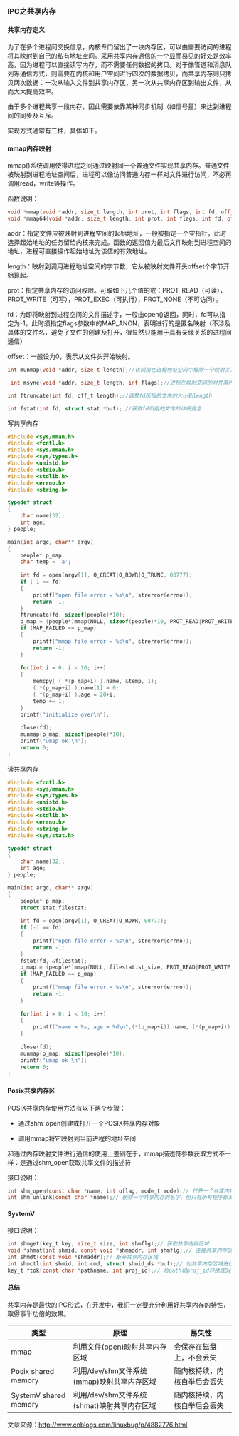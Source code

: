 ### IPC之共享内存

#### 共享内存定义

为了在多个进程间交换信息，内核专门留出了一块内存区，可以由需要访问的进程将其映射到自己的私有地址空间。采用共享内存通信的一个显而易见的好处是效率高，因为进程可以直接读写内存，而不需要任何数据的拷贝。对于像管道和消息队列等通信方式，则需要在内核和用户空间进行四次的数据拷贝，而共享内存则只拷贝两次数据：一次从输入文件到共享内存区，另一次从共享内存区到输出文件，从而大大提高效率。

由于多个进程共享一段内存，因此需要依靠某种同步机制（如信号量）来达到进程间的同步及互斥。

实现方式通常有三种，具体如下。

#### mmap内存映射

mmap()系统调用使得进程之间通过映射同一个普通文件实现共享内存。普通文件被映射到进程地址空间后，进程可以像访问普通内存一样对文件进行访问，不必再调用read，write等操作。

函数说明：

```c++
void *mmap(void *addr, size_t length, int prot, int flags, int fd, off_t offset);
void *mmap64(void *addr, size_t length, int prot, int flags, int fd, off64_t offset);
```

addr：指定文件应被映射到进程空间的起始地址，一般被指定一个空指针，此时选择起始地址的任务留给内核来完成。函数的返回值为最后文件映射到进程空间的地址，进程可直接操作起始地址为该值的有效地址。

length：映射到调用进程地址空间的字节数，它从被映射文件开头offset个字节开始算起。

prot：指定共享内存的访问权限。可取如下几个值的或：PROT_READ（可读），PROT_WRITE（可写），PROT_EXEC（可执行），PROT_NONE（不可访问）。

fd：为即将映射到进程空间的文件描述字，一般由open()返回，同时，fd可以指定为-1，此时须指定flags参数中的MAP_ANON，表明进行的是匿名映射（不涉及具体的文件名，避免了文件的创建及打开，很显然只能用于具有亲缘关系的进程间通信）

offset：一般设为0，表示从文件头开始映射。

```c++
int munmap(void *addr, size_t length);//该调用在进程地址空间中解除一个映射关系，addr是调用mmap()时返回的地址，length是映射区的大小。当映射关系解除后，对原来映射地址的访问将导致段错误发生。
```

```c++
 int msync(void *addr, size_t length, int flags);//进程在映射空间的对共享内容的改变并不直接写回到磁盘文件中，往往在调用munmap后才执行该操作。可以通过调用msync实现磁盘上文件内容与共享内存区的内容一致。
```

 ```c
int ftruncate(int fd, off_t length);//调整fd所指的文件的大小到length
 ```

```c
int fstat(int fd, struct stat *buf); //获取fd所指的文件的详细信息
```



写共享内存

```c++
#include <sys/mman.h>
#include <fcntl.h>
#include <sys/mman.h>
#include <sys/types.h>
#include <unistd.h>
#include <stdio.h>
#include <stdlib.h>
#include <errno.h>
#include <string.h>

typedef struct
{
    char name[32];
    int age;
} people;

main(int argc, char** argv)
{
    people* p_map;
    char temp = 'a';
    
    int fd = open(argv[1], O_CREAT|O_RDWR|O_TRUNC, 00777);
    if (-1 == fd)
    {
        printf("open file error = %s\n", strerror(errno));
        return -1;
    }
    ftruncate(fd, sizeof(people)*10);
    p_map = (people*)mmap(NULL, sizeof(people)*10, PROT_READ|PROT_WRITE, MAP_SHARED, fd, 0);
    if (MAP_FAILED == p_map)
    {
        printf("mmap file error = %s\n", strerror(errno));
        return -1;
    }
    
    for(int i = 0; i < 10; i++)
    {
        memcpy( ( *(p_map+i) ).name, &temp, 1);
        ( *(p_map+i) ).name[1] = 0;
        ( *(p_map+i) ).age = 20+i;
        temp += 1;
    }
    printf("initialize over\n");
        
    close(fd);
    munmap(p_map, sizeof(people)*10);
    printf("umap ok \n");
    return 0;
}
```



读共享内存

```c++
#include <fcntl.h>
#include <sys/mman.h>
#include <sys/types.h>
#include <unistd.h>
#include <stdio.h>
#include <stdlib.h>
#include <errno.h>
#include <string.h>
#include <sys/stat.h>

typedef struct
{
    char name[32];
    int age;
} people;

main(int argc, char** argv)
{
    people* p_map;
    struct stat filestat;
    
    int fd = open(argv[1], O_CREAT|O_RDWR, 00777);
    if (-1 == fd)
    {
        printf("open file error = %s\n", strerror(errno));
        return -1;
    }
    fstat(fd, &filestat);
    p_map = (people*)mmap(NULL, filestat.st_size, PROT_READ|PROT_WRITE, MAP_SHARED, fd, 0);
    if (MAP_FAILED == p_map)
    {
        printf("mmap file error = %s\n", strerror(errno));
        return -1;
    }
    
    for(int i = 0; i < 10; i++)
    {
        printf("name = %s, age = %d\n",(*(p_map+i)).name, (*(p_map+i)).age);
    }
    
    close(fd);
    munmap(p_map, sizeof(people)*10);
    printf("umap ok \n");
    return 0;
}
```



#### Posix共享内存区

POSIX共享内存使用方法有以下两个步骤：

- 通过shm_open创建或打开一个POSIX共享内存对象

- 调用mmap将它映射到当前进程的地址空间

和通过内存映射文件进行通信的使用上差别在于，mmap描述符参数获取方式不一样：是通过shm_open获取共享文件的描述符

接口说明：

```c
int shm_open(const char *name, int oflag, mode_t mode);// 打开一个共享内存的文件句柄。注意这里的名字具有形式/somename，即必须以/为开头，因为POSIX共享内存对应的文件是位于/dev/shm这个特殊文件系统内。
int shm_unlink(const char *name);// 删除一个共享内存的名字，但只有所有程序都关闭，才会真的删除。
```



#### SystemV

接口说明：

```c
int shmget(key_t key, size_t size, int shmflg);// 获取共享内存区域
void *shmat(int shmid, const void *shmaddr, int shmflg);// 连接共享内存区域
int shmdt(const void *shmaddr);// 断开共享内存区域
int shmctl(int shmid, int cmd, struct shmid_ds *buf);// 对共享内存区域进行控制
key_t ftok(const char *pathname, int proj_id);// 将path和proj_id转换成System V IPC key
```







#### 总结

共享内存是最快的IPC形式，在开发中，我们一定要充分利用好共享内存的特性，取得事半功倍的效果。

| 类型                  | 原理                                        | 易失性                       |
| --------------------- | ------------------------------------------- | ---------------------------- |
| mmap                  | 利用文件(open)映射共享内存区域              | 会保存在磁盘上，不会丢失     |
| Posix shared memory   | 利用/dev/shm文件系统(mmap)映射共享内存区域  | 随内核持续，内核自举后会丢失 |
| SystemV shared memory | 利用/dev/shm文件系统(shmat)映射共享内存区域 | 随内核持续，内核自举后会丢失 |

 

 

文章来源：http://www.cnblogs.com/linuxbug/p/4882776.html
